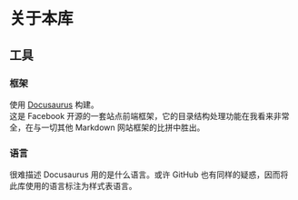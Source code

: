 # 关于本库

## 工具

### 框架

使用 [Docusaurus](https://docusaurus.io/zh-CN/) 构建。  
这是 Facebook 开源的一套站点前端框架，它的目录结构处理功能在我看来非常全，在与一切其他 Markdown 网站框架的比拼中胜出。

### 语言

很难描述 Docusaurus 用的是什么语言。或许 GitHub 也有同样的疑惑，因而将此库使用的语言标注为样式表语言。
